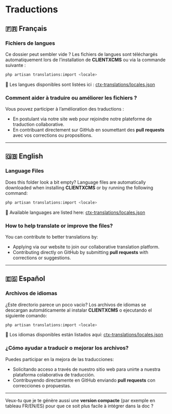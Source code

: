 # Traductions

## 🇫🇷 Français

### Fichiers de langues

Ce dossier peut sembler vide ?
Les fichiers de langues sont téléchargés automatiquement lors de l’installation de **CLIENTXCMS** ou via la commande suivante :

```bash
php artisan translations:import <locale>
```

📂 Les langues disponibles sont listées ici : [ctx-translations/locales.json](https://github.com/ClientXCMS/ctx-translations/blob/main/locales.json)

### Comment aider à traduire ou améliorer les fichiers ?

Vous pouvez participer à l’amélioration des traductions :

* En postulant via notre site web pour rejoindre notre plateforme de traduction collaborative.
* En contribuant directement sur GitHub en soumettant des **pull requests** avec vos corrections ou propositions.

---

## 🇬🇧 English

### Language Files

Does this folder look a bit empty?
Language files are automatically downloaded when installing **CLIENTXCMS** or by running the following command:

```bash
php artisan translations:import <locale>
```

📂 Available languages are listed here: [ctx-translations/locales.json](https://github.com/ClientXCMS/ctx-translations/blob/main/locales.json)

### How to help translate or improve the files?

You can contribute to better translations by:

* Applying via our website to join our collaborative translation platform.
* Contributing directly on GitHub by submitting **pull requests** with corrections or suggestions.

---

## 🇪🇸 Español

### Archivos de idiomas

¿Este directorio parece un poco vacío?
Los archivos de idiomas se descargan automáticamente al instalar **CLIENTXCMS** o ejecutando el siguiente comando:

```bash
php artisan translations:import <locale>
```

📂 Los idiomas disponibles están listados aquí: [ctx-translations/locales.json](https://github.com/ClientXCMS/ctx-translations/blob/main/locales.json)

### ¿Cómo ayudar a traducir o mejorar los archivos?

Puedes participar en la mejora de las traducciones:

* Solicitando acceso a través de nuestro sitio web para unirte a nuestra plataforma colaborativa de traducción.
* Contribuyendo directamente en GitHub enviando **pull requests** con correcciones o propuestas.

---

Veux-tu que je te génère aussi une **version compacte** (par exemple en tableau FR/EN/ES) pour que ce soit plus facile à intégrer dans la doc ?
